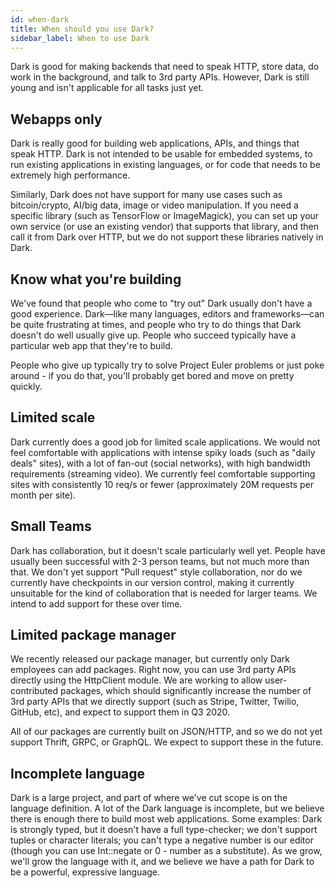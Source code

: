 ```yaml
---
id: when-dark
title: When should you use Dark?
sidebar_label: When to use Dark
---
```


Dark is good for making backends that need to speak HTTP, store data, do work in the background, and talk to 3rd party APIs. However, Dark is still young and isn't applicable for all tasks just yet.

## Webapps only

Dark is really good for building web applications, APIs, and things that speak HTTP. Dark is not intended to be usable for embedded systems, to run existing applications in existing languages, or for code that needs to be extremely high performance.

Similarly, Dark does not have support for many use cases such as bitcoin/crypto, AI/big data, image or video manipulation. If you need a specific library (such as TensorFlow or ImageMagick), you can set up your own service (or use an existing vendor) that supports that library, and then call it from Dark over HTTP, but we do not support these libraries natively in Dark.

## Know what you're building

We've found that people who come to "try out" Dark usually don't have a good experience. Dark—like many languages, editors and frameworks—can be quite frustrating at times, and people who try to do things that Dark doesn't do well usually give up. People who succeed typically have a particular web app that they're to build.

People who give up typically try to solve Project Euler problems or just poke around - if you do that, you'll probably get bored and move on pretty quickly.

## Limited scale

Dark currently does a good job for limited scale applications. We would not feel comfortable with applications with intense spiky loads (such as "daily deals" sites), with a lot of fan-out (social networks), with high bandwidth requirements (streaming video). We currently feel comfortable supporting sites with consistently 10 req/s or fewer (approximately 20M requests per month per site).

## Small Teams

Dark has collaboration, but it doesn't scale particularly well yet. People have usually been successful with 2-3 person teams, but not much more than that. We don't yet support "Pull request" style collaboration, nor do we currently have checkpoints in our version control, making it currently unsuitable for the kind of collaboration that is needed for larger teams. We intend to add support for these over time.

## Limited package manager

We recently released our package manager, but currently only Dark employees can add packages. Right now, you can use 3rd party APIs directly using the HttpClient module. We are working to allow user-contributed packages, which should significantly increase the number of 3rd party APIs that we directly support (such as Stripe, Twitter, Twilio, GitHub, etc), and expect to support them in Q3 2020.

All of our packages are currently built on JSON/HTTP, and so we do not yet support Thrift, GRPC, or GraphQL. We expect to support these in the future.

## Incomplete language

Dark is a large project, and part of where we've cut scope is on the language definition. A lot of the Dark language is incomplete, but we believe there is enough there to build most web applications. Some examples: Dark is strongly typed, but it doesn't have a full type-checker; we don't support tuples or character literals; you can't type a negative number is our editor (though you can use Int::negate or 0 - number as a substitute). As we grow, we'll grow the language with it, and we believe we have a path for Dark to be a powerful, expressive language.
